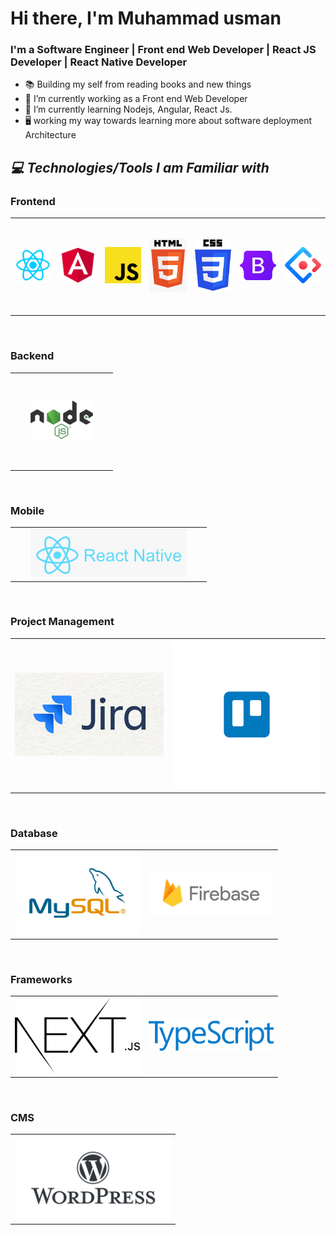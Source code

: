 # Hi there, I'm Muhammad usman

### I'm a Software Engineer | Front end Web Developer | React JS Developer | React Native Developer

- 📚 Building my self from reading books and new things
- 🔭 I’m currently working as a Front end Web Developer
- 🌱 I’m currently learning Nodejs, Angular, React Js.
- 🖥️ working my way towards learning more about software deployment Architecture

<h2><i>💻 Technologies/Tools I am Familiar with</i></h2>
<h3> Frontend </h3>
<table width="100">
<tr>
       <td align='center' width="150" height="150">
        <img src="https://github.com/usman-official-ktk/usman-official-ktk/blob/main/images/react.png" width="100" >
    </td>
    <td align='center' width="150" height="150">
        <img src="https://github.com/usman-official-ktk/usman-official-ktk/blob/main/images/angular.png" width="100" >
    </td>
    <td align='center' width="150" height="150">
        <img src="https://github.com/usman-official-ktk/usman-official-ktk/blob/main/images/javascript.png" width="100">
    </td>
     <td align='center' width="150" height="150">
        <img src="https://github.com/usman-official-ktk/usman-official-ktk/blob/main/images/html.png" width="100">
    </td>
    <td align='center' width="150" height="150">
        <img src="https://github.com/usman-official-ktk/usman-official-ktk/blob/main/images/css.png" width="100" >
    </td>
        <td align='center' width="150" height="150">
        <img src="https://github.com/usman-official-ktk/usman-official-ktk/blob/main/images/bootstrap.png" width="100" >
    </td>
    <td align='center' width="150" height="150">
        <img src="https://github.com/usman-official-ktk/usman-official-ktk/blob/main/images/ant-design.png" width="100">
    </td>
</tr>       
</table>
</br>

<h3> Backend </h3>
<table width="100">
<tr>
    <td align='center' width="150" height="150">
        <img src="https://github.com/usman-official-ktk/usman-official-ktk/blob/main/images/nodejs.png" width="100" >
    </td>
    
</tr>
</table>
</br>

<h3> Mobile </h3>
<table width="100">
<tr>
    <td align='center' width="300">
        <img src="https://github.com/usman-official-ktk/usman-official-ktk/blob/main/images/react-native.png" width="250" >
    </td>
</tr>
</table>


</br>

<h3> Project Management </h3>
<table width="100">
<tr>
    <td align='center' width="300">
        <img src="https://github.com/usman-official-ktk/usman-official-ktk/blob/main/images/jira.png" width="250" >
    </td>
       <td align='center' width="300">
        <img src="https://github.com/usman-official-ktk/usman-official-ktk/blob/main/images/trello.png" width="250" >
    </td>
</tr>
</table>


</br>

<h3> Database </h3>
<table width="100">
<tr>
      <td align='center' width="200">
        <img src="https://github.com/usman-official-ktk/usman-official-ktk/blob/main/images/mysql.png" width="250" >
    </td>
        <td align='center' width="200">
        <img src="https://github.com/usman-official-ktk/usman-official-ktk/blob/main/images/firebase.png" width="250" >
    </td>
  
</tr>
</table>

</br>

<h3> Frameworks </h3>
<table width="100">
<tr>
    <td align='center' width="200">
        <img src="https://github.com/usman-official-ktk/usman-official-ktk/blob/main/images/nextjs.svg" width="250" >
    </td>
     <td align='center' width="200">
        <img src="https://github.com/usman-official-ktk/usman-official-ktk/blob/main/images/TypeScript.png" width="250" >
    </td>
   
</tr>

</table>

</br>

<h3> CMS </h3>
<table width="100">
<tr>
    <td align='center' width="250">
        <img src="https://github.com/usman-official-ktk/usman-official-ktk/blob/main/images/wordpress.png" width="250" >
    </td>
</tr>
</table>
</br>
